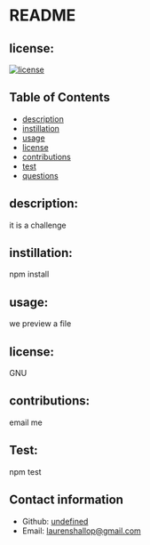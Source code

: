 # README

 ## license:
 [![license](https://img.shields.io/badge/license-GNU-blue.svg)](https://shields.io/)
  ## Table of Contents
  - [description](#description)
  - [instillation](#instillation)
  - [usage](#usage)
  - [license](#license)
  - [contributions](#contributions)
  - [test](#test)
  - [questions](#questions)
  
  ## description:
  it is a challenge

  ## instillation:
  npm install

  ## usage:
  we preview a file

  ## license:
  GNU

  ## contributions:
  email me

  ## Test:
  npm test

  ## Contact information
  - Github: [undefined](https://github.com/undefined)
  - Email: [laurenshallop@gmail.com](mailto:user@example.com) 